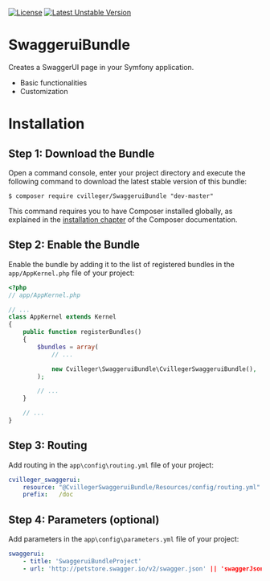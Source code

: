 [![License](https://poser.pugx.org/cvilleger/swaggeruibundle/license)](https://packagist.org/packages/cvilleger/swaggeruibundle)
[![Latest Unstable Version](https://poser.pugx.org/cvilleger/swaggeruibundle/v/unstable)](https://packagist.org/packages/cvilleger/swaggeruibundle)

SwaggeruiBundle
=================

Creates a SwaggerUI page in your Symfony application.

- Basic functionalities
- Customization

Installation
============

Step 1: Download the Bundle
---------------------------

Open a command console, enter your project directory and execute the
following command to download the latest stable version of this bundle:

```console
$ composer require cvilleger/SwaggeruiBundle "dev-master"
```

This command requires you to have Composer installed globally, as explained
in the [installation chapter](https://getcomposer.org/doc/00-intro.md)
of the Composer documentation.

Step 2: Enable the Bundle
-------------------------

Enable the bundle by adding it to the list of registered bundles
in the `app/AppKernel.php` file of your project:

```php
<?php
// app/AppKernel.php

// ...
class AppKernel extends Kernel
{
    public function registerBundles()
    {
        $bundles = array(
            // ...

            new Cvilleger\SwaggeruiBundle\CvillegerSwaggeruiBundle(),
        );

        // ...
    }

    // ...
}
```
Step 3: Routing
-------------------------

Add routing in the `app\config\routing.yml` file of your project:

```yaml
cvilleger_swaggerui:
    resource: "@CvillegerSwaggeruiBundle/Resources/config/routing.yml"
    prefix:   /doc
```

Step 4: Parameters (optional)
-------------------------

Add parameters in the `app\config\parameters.yml` file of your project:

```yaml
swaggerui:
    - title: 'SwaggeruiBundleProject'
    - url: 'http://petstore.swagger.io/v2/swagger.json' || 'swaggerJsonRouteName'
```

